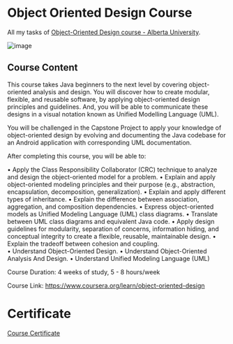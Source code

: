 # Object Oriented Design Course

All my tasks of [Object-Oriented Design course - Alberta University](https://www.coursera.org/learn/object-oriented-design).

![image](https://user-images.githubusercontent.com/69651552/94521627-ac748280-022e-11eb-9547-a15e4fbef35b.png)

## Course Content

This course takes Java beginners to the next level by covering object-oriented analysis and design. You will discover how to create modular, flexible, and reusable software, by applying object-oriented design principles and guidelines. And, you will be able to communicate these designs in a visual notation known as Unified Modelling Language (UML).

You will be challenged in the Capstone Project to apply your knowledge of object-oriented design by evolving and documenting the Java codebase for an Android application with corresponding UML documentation.

After completing this course, you will be able to: 

• Apply the Class Responsibility Collaborator (CRC) technique to analyze and design the object-oriented model for a problem. 
• Explain and apply object-oriented modeling principles and their purpose (e.g., abstraction, encapsulation, decomposition, generalization). 
• Explain and apply different types of inheritance.
• Explain the difference between association, aggregation, and composition dependencies. 
• Express object-oriented models as Unified Modeling Language (UML) class diagrams. 
• Translate between UML class diagrams and equivalent Java code. 
• Apply design guidelines for modularity, separation of concerns, information hiding, and conceptual integrity to create a flexible, reusable, maintainable design. 
• Explain the tradeoff between cohesion and coupling.  
• Understand Object-Oriented Design.
• Understand Object-Oriented Analysis And Design.
• Understand Unified Modeling Language (UML)  

Course Duration: 4 weeks of study, 5 - 8 hours/week

Course Link: https://www.coursera.org/learn/object-oriented-design

# Certificate

[Course Certificate](Certificate.pdf)
